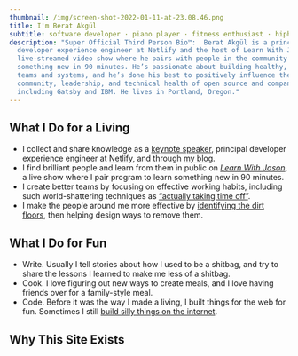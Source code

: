 ```yaml
---
thumbnail: /img/screen-shot-2022-01-11-at-23.08.46.png
title: I'm Berat Akgül
subtitle: software developer · piano player · fitness enthusiast · hiphop lover
description: "Super Official Third Person Bio™:  Berat Akgül is a principal
  developer experience engineer at Netlify and the host of Learn With Jason, a
  live-streamed video show where he pairs with people in the community to learn
  something new in 90 minutes. He’s passionate about building healthy, efficient
  teams and systems, and he’s done his best to positively influence the
  community, leadership, and technical health of open source and companies
  including Gatsby and IBM. He lives in Portland, Oregon."
---
```

## What I Do for a Living

* I collect and share knowledge as a [keynote speaker](https://www.lengstorf.com/speaking), principal developer experience engineer at [Netlify](https://netlify.com/?utm_source=lengstorf-com&utm_medium=about-jl&utm_campaign=devex), and through [my blog](https://www.lengstorf.com/blog).
* I find brilliant people and learn from them in public on *[Learn With Jason](https://www.learnwithjason.dev/)*, a live show where I pair program to learn something new in 90 minutes.
* I create better teams by focusing on effective working habits, including such world-shattering techniques as [“actually taking time off”](https://www.lengstorf.com/overtime-hurts-productivity).
* I make the people around me more effective by [identifying the dirt floors](https://www.lengstorf.com/dirt-floors), then helping design ways to remove them.

## What I Do for Fun

* Write. Usually I tell stories about how I used to be a shitbag, and try to share the lessons I learned to make me less of a shitbag.
* Cook. I love figuring out new ways to create meals, and I love having friends over for a family-style meal.
* Code. Before it was the way I made a living, I built things for the web for fun. Sometimes I still [build silly things on the internet](https://whichbeardisthis.com/).

## Why This Site Exists